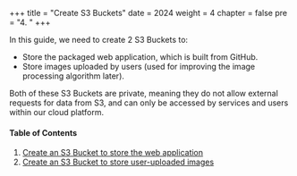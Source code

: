 +++
title = "Create S3 Buckets"
date = 2024
weight = 4
chapter = false
pre = "4. "
+++

In this guide, we need to create 2 S3 Buckets to:

- Store the packaged web application, which is built from GitHub.
- Store images uploaded by users (used for improving the image processing algorithm later).

Both of these S3 Buckets are private, meaning they do not allow external requests for data from S3, and can only be accessed by services and users within our cloud platform.

#### Table of Contents

1. [Create an S3 Bucket to store the web application](4-1-store-static-files)
2. [Create an S3 Bucket to store user-uploaded images](4-2-store-images-from-users)
